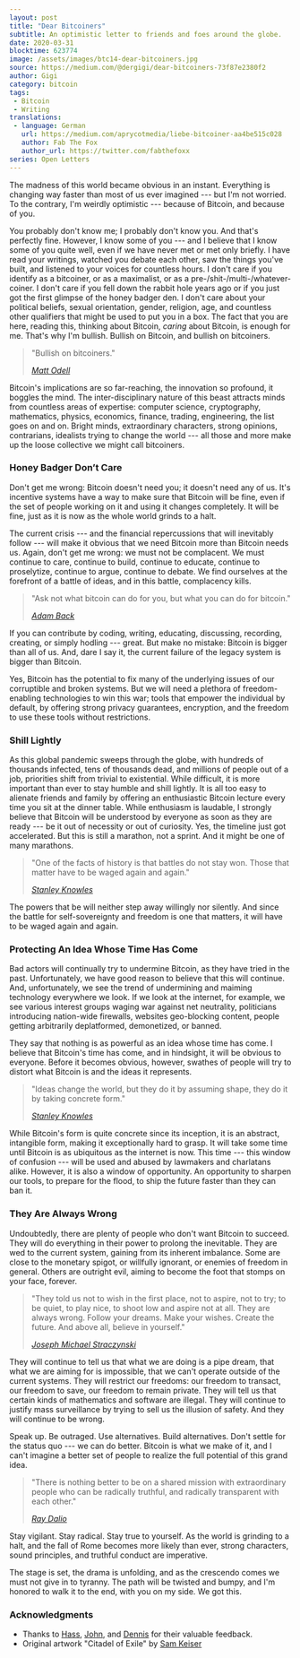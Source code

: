 ```yaml
---
layout: post
title: "Dear Bitcoiners"
subtitle: An optimistic letter to friends and foes around the globe.
date: 2020-03-31
blocktime: 623774
image: /assets/images/btc14-dear-bitcoiners.jpg
source: https://medium.com/@dergigi/dear-bitcoiners-73f87e2380f2
author: Gigi
category: bitcoin
tags:
 - Bitcoin
 - Writing
translations:
 - language: German
   url: https://medium.com/aprycotmedia/liebe-bitcoiner-aa4be515c028
   author: Fab The Fox
   author_url: https://twitter.com/fabthefoxx
series: Open Letters
---
```


The madness of this world became obvious in an instant. Everything is
changing way faster than most of us ever imagined --- but I'm not
worried. To the contrary, I'm weirdly optimistic --- because of Bitcoin,
and because of you.

You probably don't know me; I probably don't know you. And that's
perfectly fine. However, I know some of you --- and I believe that I
know some of you quite well, even if we have never met or met only
briefly. I have read your writings, watched you debate each other, saw
the things you've built, and listened to your voices for countless
hours. I don't care if you identify as a bitcoiner, or as a maximalist,
or as a pre-/shit-/multi-/whatever-coiner. I don't care if you fell down
the rabbit hole years ago or if you just got the first glimpse of the
honey badger den. I don't care about your political beliefs, sexual
orientation, gender, religion, age, and countless other qualifiers that
might be used to put you in a box. The fact that you are here, reading
this, thinking about Bitcoin, *caring* about Bitcoin, is enough for me.
That's why I'm bullish. Bullish on Bitcoin, and bullish on bitcoiners.

> "Bullish on bitcoiners."
>
> <cite>[Matt Odell]</cite>

Bitcoin's implications are so far-reaching, the innovation so profound,
it boggles the mind. The inter-disciplinary nature of this beast
attracts minds from countless areas of expertise: computer science,
cryptography, mathematics, physics, economics, finance, trading,
engineering, the list goes on and on. Bright minds, extraordinary
characters, strong opinions, contrarians, idealists trying to change the
world --- all those and more make up the loose collective we might call
bitcoiners.

### Honey Badger Don’t Care

Don't get me wrong: Bitcoin doesn't need you; it doesn't need any of us.
It's incentive systems have a way to make sure that Bitcoin will be
fine, even if the set of people working on it and using it changes
completely. It will be fine, just as it is now as the whole world grinds
to a halt.

The current crisis --- and the financial repercussions that will
inevitably follow --- will make it obvious that we need Bitcoin more
than Bitcoin needs us. Again, don't get me wrong: we must not be
complacent. We must continue to care, continue to build, continue to
educate, continue to proselytize, continue to argue, continue to debate.
We find ourselves at the forefront of a battle of ideas, and in this
battle, complacency kills.

> "Ask not what bitcoin can do for you, but what you can do for
 bitcoin."
>
> <cite>[Adam Back]</cite>

If you can contribute by coding, writing, educating, discussing,
recording, creating, or simply hodling --- great. But make no mistake:
Bitcoin is bigger than all of us. And, dare I say it, the current
failure of the legacy system is bigger than Bitcoin.

Yes, Bitcoin has the potential to fix many of the underlying issues of
our corruptible and broken systems. But we will need a plethora of
freedom-enabling technologies to win this war; tools that empower the
individual by default, by offering strong privacy guarantees,
encryption, and the freedom to use these tools without restrictions.

### Shill Lightly

As this global pandemic sweeps through the globe, with hundreds of
thousands infected, tens of thousands dead, and millions of people out
of a job, priorities shift from trivial to existential. While difficult,
it is more important than ever to stay humble and shill lightly. It is
all too easy to alienate friends and family by offering an enthusiastic
Bitcoin lecture every time you sit at the dinner table. While enthusiasm
is laudable, I strongly believe that Bitcoin will be understood by
everyone as soon as they are ready --- be it out of necessity or out of
curiosity. Yes, the timeline just got accelerated. But this is still a
marathon, not a sprint. And it might be one of many marathons.

> "One of the facts of history is that battles do not stay won. Those
 that matter have to be waged again and again."
>
> <cite>[Stanley Knowles]</cite>

The powers that be will neither step away willingly nor silently. And
since the battle for self-sovereignty and freedom is one that matters,
it will have to be waged again and again.

### Protecting An Idea Whose Time Has Come

Bad actors will continually try to undermine Bitcoin, as they have tried
in the past. Unfortunately, we have good reason to believe that this
will continue. And, unfortunately, we see the trend of undermining and
maiming technology everywhere we look. If we look at the internet, for
example, we see various interest groups waging war against net
neutrality, politicians introducing nation-wide firewalls, websites
geo-blocking content, people getting arbitrarily deplatformed,
demonetized, or banned.

They say that nothing is as powerful as an idea whose time has come. I
believe that Bitcoin's time has come, and in hindsight, it will be
obvious to everyone. Before it becomes obvious, however, swathes of
people will try to distort what Bitcoin is and the ideas it represents.

> "Ideas change the world, but they do it by assuming shape, they do it
 by taking concrete form."
>
> <cite>[Stanley Knowles]</cite>

While Bitcoin's form is quite concrete since its inception, it is an
abstract, intangible form, making it exceptionally hard to grasp. It
will take some time until Bitcoin is as ubiquitous as the internet is
now. This time --- this window of confusion --- will be used and abused
by lawmakers and charlatans alike. However, it is also a window of
opportunity. An opportunity to sharpen our tools, to prepare for the
flood, to ship the future faster than they can ban it.

### They Are Always Wrong

Undoubtedly, there are plenty of people who don't want Bitcoin to
succeed. They will do everything in their power to prolong the
inevitable. They are wed to the current system, gaining from its
inherent imbalance. Some are close to the monetary spigot, or willfully
ignorant, or enemies of freedom in general. Others are outright evil,
aiming to become the foot that stomps on your face, forever.

> "They told us not to wish in the first place, not to aspire, not to
> try; to be quiet, to play nice, to shoot low and aspire not at all.
> They are always wrong. Follow your dreams. Make your wishes. Create
 the future. And above all, believe in yourself."
>
> <cite>[Joseph Michael Straczynski]</cite>

They will continue to tell us that what we are doing is a pipe dream,
that what we are aiming for is impossible, that we can't operate outside
of the current systems. They will restrict our freedoms: our freedom to
transact, our freedom to save, our freedom to remain private. They will
tell us that certain kinds of mathematics and software are illegal. They
will continue to justify mass surveillance by trying to sell us the
illusion of safety. And they will continue to be wrong.

Speak up. Be outraged. Use alternatives. Build alternatives. Don't
settle for the status quo --- we can do better. Bitcoin is what we make
of it, and I can't imagine a better set of people to realize the full
potential of this grand idea.

> "There is nothing better to be on a shared mission with extraordinary
> people who can be radically truthful, and radically transparent with
 each other."
>
> <cite>[Ray Dalio]</cite>

Stay vigilant. Stay radical. Stay true to yourself. As the world is
grinding to a halt, and the fall of Rome becomes more likely than ever,
strong characters, sound principles, and truthful conduct are
imperative.

The stage is set, the drama is unfolding, and as the crescendo comes we
must not give in to tyranny. The path will be twisted and bumpy, and I'm
honored to walk it to the end, with you on my side. We got this.

### Acknowledgments

- Thanks to [Hass], [John], and [Dennis] for their valuable feedback.
- Original artwork "Citadel of Exile" by [Sam Keiser]


[Matt Odell]: https://twitter.com/matt_odell/status/1202843544093954048?s=20
[Adam Back]: https://twitter.com/adam3us/status/944543821307707392?s=20
[Stanley Knowles]: https://en.wikiquote.org/wiki/Stanley_Knowles
[Joseph Michael Straczynski]: https://en.wikiquote.org/wiki/J._Michael_Straczynski
[Ray Dalio]: https://youtu.be/J2Qrm9UB7qY?t=154

[Hass]: https://twitter.com/FriarHass
[John]: https://twitter.com/johnkvallis
[Dennis]: https://twitter.com/dennisreimann
[Sam Keiser]: https://samkeiser.artstation.com/projects/a3ALX
